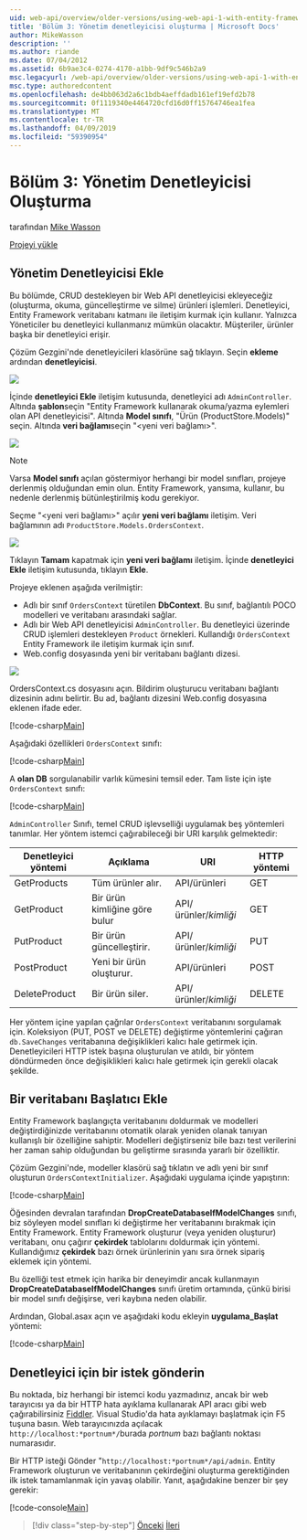 ```yaml
---
uid: web-api/overview/older-versions/using-web-api-1-with-entity-framework-5/using-web-api-with-entity-framework-part-3
title: 'Bölüm 3: Yönetim denetleyicisi oluşturma | Microsoft Docs'
author: MikeWasson
description: ''
ms.author: riande
ms.date: 07/04/2012
ms.assetid: 6b9ae3c4-0274-4170-a1bb-9df9c546b2a9
msc.legacyurl: /web-api/overview/older-versions/using-web-api-1-with-entity-framework-5/using-web-api-with-entity-framework-part-3
msc.type: authoredcontent
ms.openlocfilehash: de4bb063d2a6c1bdb4aeffdadb161ef19efd2b78
ms.sourcegitcommit: 0f1119340e4464720cfd16d0ff15764746ea1fea
ms.translationtype: MT
ms.contentlocale: tr-TR
ms.lasthandoff: 04/09/2019
ms.locfileid: "59390954"
---
```

# <a name="part-3-creating-an-admin-controller"></a>Bölüm 3: Yönetim Denetleyicisi Oluşturma

tarafından [Mike Wasson](https://github.com/MikeWasson)

[Projeyi yükle](http://code.msdn.microsoft.com/ASP-NET-Web-API-with-afa30545)

## <a name="add-an-admin-controller"></a>Yönetim Denetleyicisi Ekle

Bu bölümde, CRUD destekleyen bir Web API denetleyicisi ekleyeceğiz (oluşturma, okuma, güncelleştirme ve silme) ürünleri işlemleri. Denetleyici, Entity Framework veritabanı katmanı ile iletişim kurmak için kullanır. Yalnızca Yöneticiler bu denetleyici kullanmanız mümkün olacaktır. Müşteriler, ürünler başka bir denetleyici erişir.

Çözüm Gezgini'nde denetleyicileri klasörüne sağ tıklayın. Seçin **ekleme** ardından **denetleyicisi**.

![](using-web-api-with-entity-framework-part-3/_static/image1.png)

İçinde **denetleyici Ekle** iletişim kutusunda, denetleyici adı `AdminController`. Altında **şablon**seçin &quot;Entity Framework kullanarak okuma/yazma eylemleri olan API denetleyicisi&quot;. Altında **Model sınıfı**, "Ürün (ProductStore.Models)" seçin. Altında **veri bağlamı**seçin "&lt;yeni veri bağlamı&gt;".

![](using-web-api-with-entity-framework-part-3/_static/image2.png)

> [!NOTE]
> Varsa **Model sınıfı** açılan göstermiyor herhangi bir model sınıfları, projeye derlenmiş olduğundan emin olun. Entity Framework, yansıma, kullanır, bu nedenle derlenmiş bütünleştirilmiş kodu gerekiyor.


Seçme "&lt;yeni veri bağlamı&gt;" açılır **yeni veri bağlamı** iletişim. Veri bağlamının adı `ProductStore.Models.OrdersContext`.

![](using-web-api-with-entity-framework-part-3/_static/image3.png)

Tıklayın **Tamam** kapatmak için **yeni veri bağlamı** iletişim. İçinde **denetleyici Ekle** iletişim kutusunda, tıklayın **Ekle**.

Projeye eklenen aşağıda verilmiştir:

- Adlı bir sınıf `OrdersContext` türetilen **DbContext**. Bu sınıf, bağlantılı POCO modelleri ve veritabanı arasındaki sağlar.
- Adlı bir Web API denetleyicisi `AdminController`. Bu denetleyici üzerinde CRUD işlemleri destekleyen `Product` örnekleri. Kullandığı `OrdersContext` Entity Framework ile iletişim kurmak için sınıf.
- Web.config dosyasında yeni bir veritabanı bağlantı dizesi.

![](using-web-api-with-entity-framework-part-3/_static/image4.png)

OrdersContext.cs dosyasını açın. Bildirim oluşturucu veritabanı bağlantı dizesinin adını belirtir. Bu ad, bağlantı dizesini Web.config dosyasına eklenen ifade eder.

[!code-csharp[Main](using-web-api-with-entity-framework-part-3/samples/sample1.cs)]

Aşağıdaki özellikleri `OrdersContext` sınıfı:

[!code-csharp[Main](using-web-api-with-entity-framework-part-3/samples/sample2.cs)]

A **olan DB** sorgulanabilir varlık kümesini temsil eder. Tam liste için işte `OrdersContext` sınıfı:

[!code-csharp[Main](using-web-api-with-entity-framework-part-3/samples/sample3.cs)]

`AdminController` Sınıfı, temel CRUD işlevselliği uygulamak beş yöntemleri tanımlar. Her yöntem istemci çağırabileceği bir URI karşılık gelmektedir:

| Denetleyici yöntemi | Açıklama | URI | HTTP yöntemi |
| --- | --- | --- | --- |
| GetProducts | Tüm ürünler alır. | API/ürünleri | GET |
| GetProduct | Bir ürün kimliğine göre bulur | API/ürünler/*kimliği* | GET |
| PutProduct | Bir ürün güncelleştirir. | API/ürünler/*kimliği* | PUT |
| PostProduct | Yeni bir ürün oluşturur. | API/ürünleri | POST |
| DeleteProduct | Bir ürün siler. | API/ürünler/*kimliği* | DELETE |

Her yöntem içine yapılan çağrılar `OrdersContext` veritabanını sorgulamak için. Koleksiyon (PUT, POST ve DELETE) değiştirme yöntemlerini çağıran `db.SaveChanges` veritabanına değişiklikleri kalıcı hale getirmek için. Denetleyicileri HTTP istek başına oluşturulan ve atıldı, bir yöntem döndürmeden önce değişiklikleri kalıcı hale getirmek için gerekli olacak şekilde.

## <a name="add-a-database-initializer"></a>Bir veritabanı Başlatıcı Ekle

Entity Framework başlangıçta veritabanını doldurmak ve modelleri değiştirdiğinizde veritabanını otomatik olarak yeniden olanak tanıyan kullanışlı bir özelliğine sahiptir. Modelleri değiştirseniz bile bazı test verilerini her zaman sahip olduğundan bu geliştirme sırasında yararlı bir özelliktir.

Çözüm Gezgini'nde, modeller klasörü sağ tıklatın ve adlı yeni bir sınıf oluşturun `OrdersContextInitializer`. Aşağıdaki uygulama içinde yapıştırın:

[!code-csharp[Main](using-web-api-with-entity-framework-part-3/samples/sample4.cs)]

Öğesinden devralan tarafından **DropCreateDatabaseIfModelChanges** sınıfı, biz söyleyen model sınıfları ki değiştirme her veritabanını bırakmak için Entity Framework. Entity Framework oluşturur (veya yeniden oluşturur) veritabanı, onu çağırır **çekirdek** tablolarını doldurmak için yöntemi. Kullandığımız **çekirdek** bazı örnek ürünlerinin yanı sıra örnek sipariş eklemek için yöntemi.

Bu özelliği test etmek için harika bir deneyimdir ancak kullanmayın **DropCreateDatabaseIfModelChanges** sınıfı üretim ortamında, çünkü birisi bir model sınıfı değişirse, veri kaybına neden olabilir.

Ardından, Global.asax açın ve aşağıdaki kodu ekleyin **uygulama\_Başlat** yöntemi:

[!code-csharp[Main](using-web-api-with-entity-framework-part-3/samples/sample5.cs)]

## <a name="send-a-request-to-the-controller"></a>Denetleyici için bir istek gönderin

Bu noktada, biz herhangi bir istemci kodu yazmadınız, ancak bir web tarayıcısı ya da bir HTTP hata ayıklama kullanarak API aracı gibi web çağırabilirsiniz [Fiddler](http://www.fiddler2.com/fiddler2/). Visual Studio'da hata ayıklamayı başlatmak için F5 tuşuna basın. Web tarayıcınızda açılacak `http://localhost:*portnum*/`burada *portnum* bazı bağlantı noktası numarasıdır.

Bir HTTP isteği Gönder "`http://localhost:*portnum*/api/admin`. Entity Framework oluşturun ve veritabanının çekirdeğini oluşturma gerektiğinden ilk istek tamamlanmak için yavaş olabilir. Yanıt, aşağıdakine benzer bir şey gerekir:

[!code-console[Main](using-web-api-with-entity-framework-part-3/samples/sample6.cmd)]

> [!div class="step-by-step"]
> [Önceki](using-web-api-with-entity-framework-part-2.md)
> [İleri](using-web-api-with-entity-framework-part-4.md)
